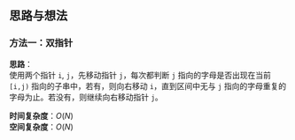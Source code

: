 ## 思路与想法
### 方法一：双指针
**思路**：  
使用两个指针 `i`, `j`，先移动指针 `j`，每次都判断 `j` 指向的字母是否出现在当前 `[i,j)` 指向的子串中，若有，则向右移动 `i`，直到区间中无与 `j` 指向的字母重复的字母为止。若没有，则继续向右移动指针 `j`。


**时间复杂度**：*O*(*N*)  
**空间复杂度**：*O*(*N*)
